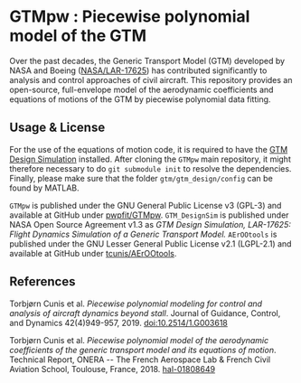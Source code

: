 # GTMpw : Piecewise polynomial model of the GTM

Over the past decades, the Generic Transport Model (GTM) developed by NASA and Boeing ([NASA/LAR-17625](https://software.nasa.gov/software/LAR-17625)) has contributed significantly to analysis and control approaches of civil aircraft. This repository provides an open-source, full-envelope model of the aerodynamic coefficients and equations of motions of the GTM by piecewise polynomial data fitting.

## Usage & License

For the use of the equations of motion code, it is required to have the [GTM Design Simulation](https://github.com/nasa/GTM_DesignSim) installed. After cloning the `GTMpw` main repository, it might therefore necessary to do `git submodule init` to resolve the dependencies. Finally, please make sure that the folder `gtm/gtm_design/config` can be found by MATLAB.

`GTMpw` is published under the GNU General Public License v3 (GPL-3) and available at GitHub under [pwpfit/GTMpw](https://gihub.com/pwpfit/gtmpw). 
`GTM_DesignSim` is published under NASA Open Source Agreement v1.3 as *GTM Design Simulation, LAR-17625: Flight Dynamics Simulation of a Generic Transport Model.*
`AErOOtools` is published under the GNU Lesser General Public License v2.1 (LGPL-2.1) and available at GitHub under [tcunis/AErOOtools](https://github.com/tcunis/aerootools).

## References

Torbjørn Cunis et al. *Piecewise polynomial modeling for control and analysis of aircraft dynamics beyond stall*. Journal of Guidance, Control, and Dynamics 42(4)949-957, 2019. [doi:10.2514/1.G003618](https://doi.org/10.2514/1.G003618)

Torbjørn Cunis et al. *Piecewise polynomial model of the aerodynamic coefficients of the generic transport model and its equations of motion*. Technical Report, ONERA -- The French Aerospace Lab & French Civil Aviation School, Toulouse, France, 2018. [hal-01808649](https://hal.archives-ouvertes.fr/hal-01808649)
